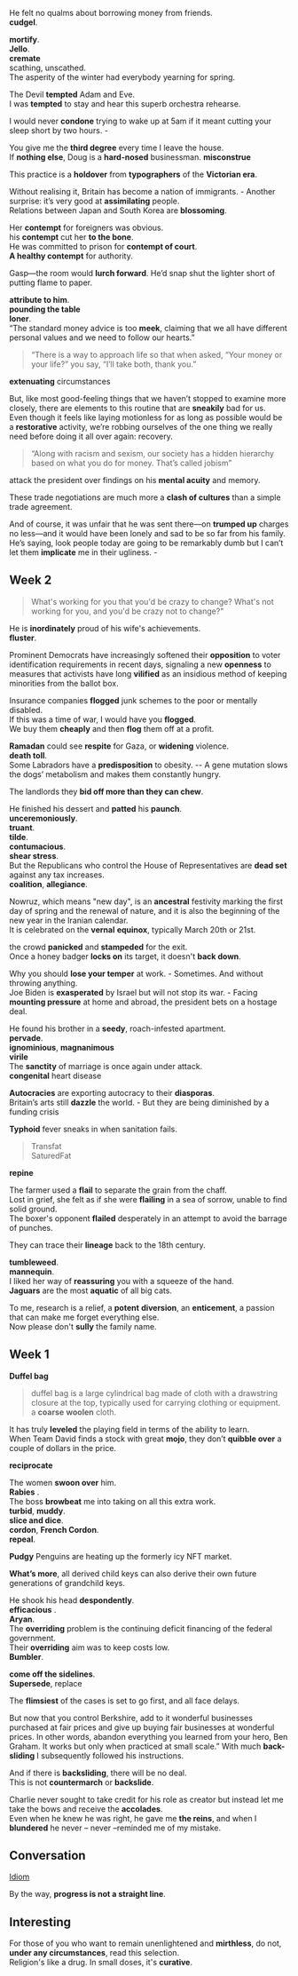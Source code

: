 
He felt no qualms about borrowing money from friends.  
**cudgel**.  

**mortify**.  
**Jello**.  
**cremate**  
scathing, unscathed.  
The asperity of the winter had everybody yearning for spring.  

The Devil **tempted** Adam and Eve.  
I was **tempted** to stay and hear this superb orchestra rehearse.  

I would never **condone** trying to wake up at 5am if it meant cutting your sleep short by two hours. -  

You give me the **third degree** every time I leave the house.  
If **nothing else**, Doug is a **hard-nosed** businessman.
**misconstrue**  


This practice is a **holdover** from **typographers** of the **Victorian era**.  

Without realising it, Britain has become a nation of immigrants. - Another surprise: it’s very good at **assimilating** people.  
Relations between Japan and South Korea are **blossoming**.  


Her **contempt** for foreigners was obvious.  
his **contempt** cut her **to the bone**.  
He was committed to prison for **contempt of court**.  
**A healthy contempt** for authority.  


Gasp—the room would **lurch forward**. He’d snap shut the lighter short of putting flame to paper.  

**attribute to him**.  
**pounding the table**  
**loner**.  
“The standard money advice is too **meek**, claiming that we all have different personal values and we need to follow our hearts.”  

> “There is a way to approach life so that when asked, “Your money or your life?” you say, “I’ll take both, thank you.”  


**extenuating** circumstances  

But, like most good-feeling things that we haven’t stopped to examine more closely, there are elements to this routine that are **sneakily** bad for us.  
Even though it feels like laying motionless for as long as possible would be a **restorative** activity, we’re robbing ourselves of the one thing we really need before doing it all over again: recovery.  

> “Along with racism and sexism, our society has a hidden hierarchy based on what you do for money. That’s called jobism”  

attack the president over findings on his **mental acuity** and memory.  

These trade negotiations are much more a **clash of cultures** than a simple trade agreement.  

And of course, it was unfair that he was sent there—on **trumped up** charges no less—and it would have been lonely and sad to be so far from his family.  
He’s saying, look people today are going to be remarkably dumb but I can’t let them **implicate** me in their ugliness. -  


## Week 2  

> What's working for you that you'd be crazy to change? What's not working for you, and you'd be crazy not to change?"  

He is **inordinately** proud of his wife's achievements.  
**fluster**.  

Prominent Democrats have increasingly softened their **opposition** to voter identification requirements in recent days, signaling a new **openness** to measures that activists have long **vilified** as an insidious method of keeping minorities from the ballot box.  

Insurance companies **flogged** junk schemes to the poor or mentally disabled.   
If this was a time of war, I would have you **flogged**.  
We buy them **cheaply** and then **flog** them off at a profit.  

**Ramadan** could see **respite** for Gaza, or **widening** violence.  
**death toll**.  
Some Labradors have a **predisposition** to obesity. -- A gene mutation slows the dogs’ metabolism and makes them constantly hungry.  

The landlords they **bid off more than they can chew**.  

He finished his dessert and **patted** his **paunch**.  
**unceremoniously**.  
**truant**.  
**tilde**.  
**contumacious**.  
**shear stress**.  
But the Republicans who control the House of Representatives are **dead set** against any tax increases.  
**coalition**, **allegiance**.  

Nowruz, which means "new day", is an **ancestral** festivity marking the first day of spring and the renewal of nature, and it is also the beginning of the new year in the Iranian calendar.  
It is celebrated on the **vernal** **equinox**, typically March 20th or 21st.  

the crowd **panicked** and **stampeded** for the exit.  
Once a honey badger **locks on** its target, it doesn't **back down**.  

Why you should **lose your temper** at work. - Sometimes. And without throwing anything.  
Joe Biden is **exasperated** by Israel but will not stop its war. - Facing **mounting pressure** at home and abroad, the president bets on a hostage deal.  

He found his brother in a **seedy**, roach-infested apartment.  
**pervade**.  
**ignominious**, **magnanimous**  
**virile**  
The **sanctity** of marriage is once again under attack.  
**congenital** heart disease  

**Autocracies** are exporting autocracy to their **diasporas**.  
Britain’s arts still **dazzle** the world. - But they are being diminished by a funding crisis  

**Typhoid** fever sneaks in when sanitation fails.  

> Transfat  
> SaturedFat  

**repine**  

The farmer used a **flail** to separate the grain from the chaff.  
Lost in grief, she felt as if she were **flailing** in a sea of sorrow, unable to find solid ground.  
The boxer's opponent **flailed** desperately in an attempt to avoid the barrage of punches.  

They can trace their **lineage** back to the 18th century.  

**tumbleweed**.  
**mannequin**.  
I liked her way of **reassuring** you with a squeeze of the hand.  
**Jaguars** are the most **aquatic** of all big cats.  

To me, research is a relief, a **potent** **diversion**, an **enticement**, a passion that can make me forget everything else.  
Now please don't **sully** the family name.  


## Week 1  

**Duffel bag**  
> duffel bag is a large cylindrical bag made of cloth with a drawstring closure at the top, typically used for carrying clothing or equipment.  
a **coarse** **woolen** cloth.  

It has truly **leveled** the playing field in terms of the ability to learn.  
When Team David finds a stock with great **mojo**, they don’t **quibble over** a couple of dollars in the price.  

**reciprocate**  

The women **swoon over** him.  
**Rabies** .  
The boss **browbeat** me into taking on all this extra work.  
**turbid**, **muddy**.  
**slice and dice**.  
**cordon**, **French Cordon**.  
**repeal**.  


**Pudgy** Penguins are heating up the formerly icy NFT market.  

**What’s more**, all derived child keys can also derive their own future generations of grandchild keys.  

He shook his head **despondently**.  
**efficacious** .  
**Aryan**.  
The **overriding** problem is the continuing deficit financing of the federal government.  
Their **overriding** aim was to keep costs low.  
**Bumbler**.  

**come off the sidelines**.  
**Supersede**, replace  

The **flimsiest** of the cases is set to go first, and all face delays.  

But now that you control Berkshire, add to it wonderful businesses purchased at fair prices and give up buying fair businesses at wonderful prices. In other words, abandon everything you learned from your hero, Ben Graham. It works but only when practiced at small scale.” With much **back-sliding** I subsequently followed his instructions.  

And if there is **backsliding**, there will be no deal.  
This is not **countermarch** or **backslide**.  

Charlie never sought to take credit for his role as creator but instead let me take the bows and receive the **accolades**.  
Even when he knew he was right, he gave me **the reins**, and when I **blundered** he never – never –reminded me of my mistake.  

## Conversation  

[Idiom](../../special/2024/idiom.md)  

By the way, **progress is not a straight line**. 


## Interesting  

For those of you who want to remain unenlightened and **mirthless**, do not, **under any circumstances**, read this selection.  
Religion's like a drug. In small doses, it's **curative**.


